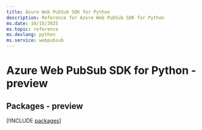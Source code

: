 ```yaml
---
title: Azure Web PubSub SDK for Python
description: Reference for Azure Web PubSub SDK for Python
ms.date: 10/15/2025
ms.topic: reference
ms.devlang: python
ms.service: webpubsub
---
```

# Azure Web PubSub SDK for Python - preview
## Packages - preview
[!INCLUDE [packages](web-pubsub-index.md)]